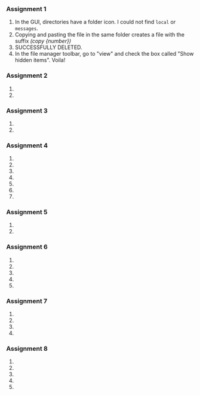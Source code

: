### Assignment 1
1. In the GUI, directories have a folder icon. I could not find `local` or `messages`.
2. Copying and pasting the file in the same folder creates a file with the suffix *(copy {number})*
3. SUCCESSFULLY DELETED.
4. In the file manager toolbar, go to "view" and check the box called "Show hidden items". Voila!

### Assignment 2
1.
2.

### Assignment 3
1.
2.

### Assignment 4
1.
2.
3.
4.
5.
6.
7.

### Assignment 5
1.
2.

### Assignment 6
1.
2.
3.
4.
5.

### Assignment 7
1.
2.
3.
4.

### Assignment 8
1.
2.
3.
4.
5.
